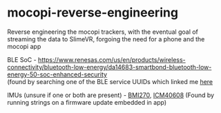 # mocopi-reverse-engineering
Reverse engineering the mocopi trackers, with the eventual goal of streaming the data to SlimeVR, forgoing the need for a phone and the mocopi app

BLE SoC - https://www.renesas.com/us/en/products/wireless-connectivity/bluetooth-low-energy/da14683-smartbond-bluetooth-low-energy-50-soc-enhanced-security \
(found by searching one of the BLE service UUIDs which linked me [here](http://bbs.eeworld.com.cn/thread-822943-1-1.html)

IMUs (unsure if one or both are present) - [BMI270](https://www.bosch-sensortec.com/media/boschsensortec/downloads/product_flyer/bst-bmi270-fl000.pdf), [ICM40608](https://static6.arrow.com/aropdfconversion/c4a55e5ba65360490f9914c80186aa28bc5c3857/icm-40608.pdf) (Found by running strings on a firmware update embedded in app)
